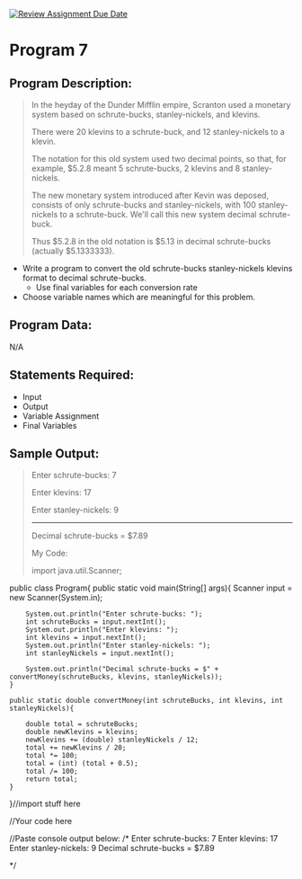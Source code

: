 [![Review Assignment Due Date](https://classroom.github.com/assets/deadline-readme-button-22041afd0340ce965d47ae6ef1cefeee28c7c493a6346c4f15d667ab976d596c.svg)](https://classroom.github.com/a/fs8MpICL)
# Program 7

## Program Description:  
>In the heyday of the Dunder Mifflin empire, Scranton used a monetary system based on schrute-bucks, stanley-nickels, and klevins.
>
>There were 20 klevins to a schrute-buck, and 12 stanley-nickels to a klevin.
>
>The notation for this old system used two decimal points, so that, for example, $5.2.8 meant 5 schrute-bucks, 2 klevins and 8 stanley-nickels.
>
>The new monetary system introduced after Kevin was deposed, consists of only schrute-bucks and stanley-nickels, with 100 stanley-nickels to a schrute-buck.  We'll call this new system decimal schrute-buck.
>
>Thus $5.2.8 in the old notation is $5.13 in decimal schrute-bucks (actually $5.1333333).  

- Write a program to convert the old schrute-bucks stanley-nickels klevins format to decimal schrute-bucks.
  - Use final variables for each conversion rate
- Choose variable names which are meaningful for this problem.

## Program Data:
N/A

## Statements Required: 
- Input
- Output
- Variable Assignment
- Final Variables

## Sample Output:
>Enter schrute-bucks:  7
>
>Enter klevins:  17
>
>Enter stanley-nickels:  9
>
> ----------------------------
>
>Decimal schrute-bucks = $7.89
>
>My Code:
>
>import java.util.Scanner;

public class Program{
    public static void main(String[] args){
        Scanner input = new Scanner(System.in);
        
        System.out.println("Enter schrute-bucks: ");
        int schruteBucks = input.nextInt();
        System.out.println("Enter klevins: ");
        int klevins = input.nextInt();
        System.out.println("Enter stanley-nickels: ");
        int stanleyNickels = input.nextInt();
        
        System.out.println("Decimal schrute-bucks = $" + convertMoney(schruteBucks, klevins, stanleyNickels));
    }
    
    public static double convertMoney(int schruteBucks, int klevins, int stanleyNickels){
        
        double total = schruteBucks;
        double newKlevins = klevins;
        newKlevins += (double) stanleyNickels / 12;
        total += newKlevins / 20;
        total *= 100;
        total = (int) (total + 0.5);
        total /= 100;
        return total;
    }
}//import stuff here

//Your code here

//Paste console output below:
/*
Enter schrute-bucks: 
7
Enter klevins: 
17
Enter stanley-nickels: 
9
Decimal schrute-bucks = $7.89

*/


